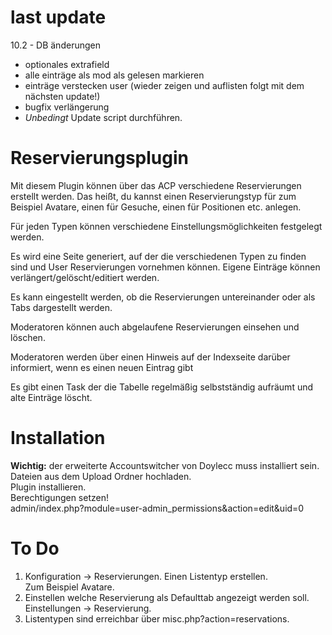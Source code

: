 # last update       
10.2 - DB änderungen
- optionales extrafield 
- alle einträge als mod als gelesen markieren
- einträge verstecken user (wieder zeigen und auflisten folgt mit dem nächsten update!)
- bugfix verlängerung
- *Unbedingt* Update script durchführen.


# Reservierungsplugin

Mit diesem Plugin können über das ACP verschiedene Reservierungen erstellt werden. Das heißt, du kannst einen Reservierungstyp für zum Beispiel Avatare, einen für Gesuche, einen für Positionen etc. anlegen.  

Für jeden Typen können verschiedene Einstellungsmöglichkeiten festgelegt werden.  

Es wird eine Seite generiert, auf der die verschiedenen Typen zu finden sind und User Reservierungen vornehmen können. Eigene Einträge können verlängert/gelöscht/editiert werden.  

Es kann eingestellt werden, ob die Reservierungen untereinander oder als Tabs dargestellt werden.

Moderatoren können auch abgelaufene Reservierungen einsehen und löschen.  

Moderatoren werden über einen Hinweis auf der Indexseite darüber informiert, wenn es einen neuen Eintrag gibt

Es gibt einen Task der die Tabelle regelmäßig selbstständig aufräumt und alte Einträge löscht.  


# Installation
**Wichtig:** der erweiterte Accountswitcher von Doylecc muss installiert sein.      
Dateien aus dem Upload Ordner hochladen.       
Plugin installieren.        
Berechtigungen setzen!      
admin/index.php?module=user-admin_permissions&action=edit&uid=0         

# To Do
1. Konfiguration -> Reservierungen. 
    Einen Listentyp erstellen.  
    Zum Beispiel Avatare. 
2. Einstellen welche Reservierung als Defaulttab angezeigt werden soll. 
    Einstellungen -> Reservierung. 
3. Listentypen sind erreichbar über misc.php?action=reservations.  


